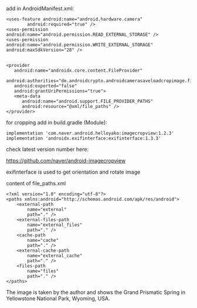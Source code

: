 
add in AndroidManifest.xml:
```plaintext
<uses-feature android:name="android.hardware.camera"
        android:required="true" />
<uses-permission android:name="android.permission.READ_EXTERNAL_STORAGE" />
<uses-permission
android:name="android.permission.WRITE_EXTERNAL_STORAGE"
android:maxSdkVersion="28" />


<provider
   android:name="androidx.core.content.FileProvider"
   android:authorities="de.androidcrypto.androidcamerasaveloadcropimage.fileprovider"
   android:exported="false"
   android:grantUriPermissions="true">
   <meta-data
      android:name="android.support.FILE_PROVIDER_PATHS"
      android:resource="@xml/file_paths" />
</provider>
```


for cropping add in build.gradle (Module):
```plaintext
implementation 'com.naver.android.helloyako:imagecropview:1.2.3'
implementation 'androidx.exifinterface:exifinterface:1.3.3'
```

check latest version number here:

https://github.com/naver/android-imagecropview

exifinterface is used to get orientation and rotate image

content of file_paths.xml
```plaintext
<?xml version="1.0" encoding="utf-8"?>
<paths xmlns:android="http://schemas.android.com/apk/res/android">
    <external-path
        name="external"
        path="." />
    <external-files-path
        name="external_files"
        path="." />
    <cache-path
        name="cache"
        path="." />
    <external-cache-path
        name="external_cache"
        path="." />
    <files-path
        name="files"
        path="." />
</paths>
```

The image is taken by the author and shows the Grand Prismatic Spring in Yellowstone National Park,
Wyoming, USA.

